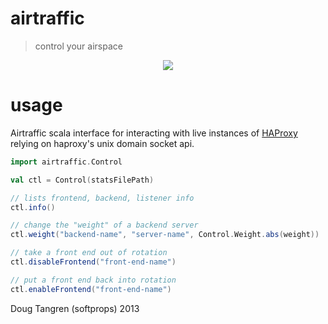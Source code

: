 # airtraffic

> control your airspace

<p align="center">
  <img src="https://gimmebar-assets.s3.amazonaws.com/5355f055a0330.jpg"/>
</p>

# usage

Airtraffic scala interface for interacting with live instances of [HAProxy](http://haproxy.1wt.eu/) relying on haproxy's unix domain socket api.

```scala
import airtraffic.Control

val ctl = Control(statsFilePath)

// lists frontend, backend, listener info
ctl.info()

// change the "weight" of a backend server
ctl.weight("backend-name", "server-name", Control.Weight.abs(weight))

// take a front end out of rotation 
ctl.disableFrontend("front-end-name")

// put a front end back into rotation
ctl.enableFrontend("front-end-name")
```

Doug Tangren (softprops) 2013
